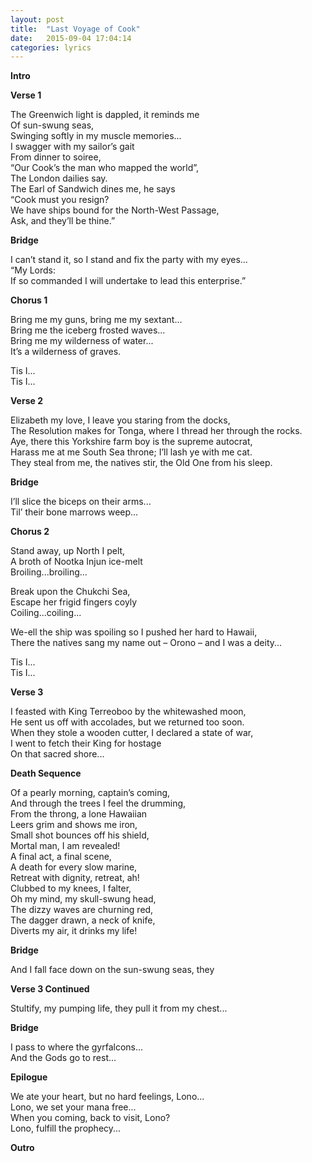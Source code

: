 ```yaml
---
layout: post
title:  "Last Voyage of Cook"
date:   2015-09-04 17:04:14
categories: lyrics
---
```

**Intro**<br>

**Verse 1**<br>

The Greenwich light is dappled, it reminds me <br>
Of sun-swung seas, <br>
Swinging softly in my muscle memories... <br>
I swagger with my sailor’s gait  <br>
From dinner to soiree, <br>
“Our Cook’s the man who mapped the world”,<br>
The London dailies say.<br>
The Earl of Sandwich dines me, he says<br>
“Cook must you resign?<br>
We have ships bound for the North-West Passage,<br>
Ask, and they’ll be thine.”<br>

**Bridge**<br>

I can’t stand it, so I stand and fix the party with my eyes...<br>
“My Lords:<br>
If so commanded I will undertake to lead this enterprise.”<br>

**Chorus 1**<br>

Bring me my guns, bring me my sextant...<br>
Bring me the iceberg frosted waves...<br>
Bring me my wilderness of water...<br>
It’s a wilderness of graves.<br>

Tis I...<br>
Tis I...<br>

**Verse 2**<br>

Elizabeth my love, I leave you staring from the docks,<br>
The Resolution makes for Tonga, where I thread her through the rocks.<br>
Aye, there this Yorkshire farm boy is the supreme autocrat,<br>
Harass me at me South Sea throne; I’ll lash ye with me cat.<br>
They steal from me, the natives stir, the Old One from his sleep.<br>

**Bridge**<br>

I’ll slice the biceps on their arms...<br>
Til’ their bone marrows weep...<br>

**Chorus 2**<br>

Stand away, up North I pelt, <br>
A broth of Nootka Injun ice-melt <br>
Broiling...broiling...<br>

Break upon the Chukchi Sea, <br>
Escape her frigid fingers coyly<br>
Coiling...coiling...<br>

We-ell the ship was spoiling so I pushed her hard to Hawaii,<br>
There the natives sang my name out – Orono – and I was a deity...<br>

Tis I...<br>
Tis I...<br>

**Verse 3**<br>

I feasted with King Terreoboo by the whitewashed moon,<br>
He sent us off with accolades, but we returned too soon.<br>
When they stole a wooden cutter, I declared a state of war,<br>
I went to fetch their King for hostage<br>
On that sacred shore...<br>

**Death Sequence**<br>

Of a pearly morning, captain’s coming,<br>
And through the trees I feel the drumming,<br>
From the throng, a lone Hawaiian<br>
Leers grim and shows me iron,<br>
Small shot bounces off his shield,<br>
Mortal man, I am revealed!<br>
A final act, a final scene, <br>
A death for every slow marine,<br>
Retreat with dignity, retreat, ah!<br>
Clubbed to my knees, I falter,<br>
Oh my mind, my skull-swung head,<br>
The dizzy waves are churning red,<br>
The dagger drawn, a neck of knife,<br>
Diverts my air, it drinks my life!<br>

**Bridge**<br>

And I fall face down on the sun-swung seas, they<br>

**Verse 3 Continued**<br>

Stultify, my pumping life, they pull it from my chest...<br>

**Bridge**<br>

I pass to where the gyrfalcons...<br>
And the Gods go to rest...<br>

**Epilogue**<br>

We ate your heart, but no hard feelings, Lono...<br>
Lono, we set your mana free...<br>
When you coming, back to visit, Lono?<br>
Lono, fulfill the prophecy...<br>

**Outro**<br>
